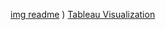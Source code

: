 [img readme](https://github.com/user-attachments/assets/3aa19ce8-d3a5-469b-8e12-d4269a350898)
)
[Tableau Visualization](https://public.tableau.com/app/profile/charles.odhiambo/viz/Groupwork5tableau/Dashboard2#1)
